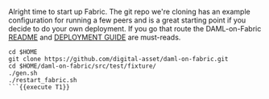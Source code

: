 Alright time to start up Fabric. The git repo we're cloning has an example configuration for running a few peers and is a great starting point if you decide to do your own deployment. If you go that route the DAML-on-Fabric [README](https://github.com/digital-asset/daml-on-fabric/blob/master/README.md) and [DEPLOYMENT GUIDE](https://github.com/digital-asset/daml-on-fabric/blob/master/DEPLOYMENT_GUIDE.md) are must-reads.

```
cd $HOME
git clone https://github.com/digital-asset/daml-on-fabric.git
cd $HOME/daml-on-fabric/src/test/fixture/
./gen.sh
./restart_fabric.sh
```{{execute T1}}